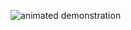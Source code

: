 ![animated demonstration](https://user-images.githubusercontent.com/1855714/27086299-c5a41eac-508c-11e7-8cc4-9de52b354531.gif)

